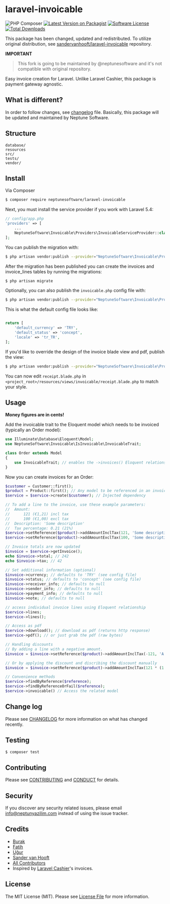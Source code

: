 # laravel-invoicable

![PHP Composer](https://github.com/neptunesoftware/laravel-invoicable/workflows/PHP%20Composer/badge.svg)
[![Latest Version on Packagist][ico-version]][link-packagist]
[![Software License][ico-license]](LICENSE.md)
[![Total Downloads][ico-downloads]][link-downloads]

This package has been changed, updated and redistributed.
To utilize original distribution, see [sandervanhooft/laravel-invoicable](https://github.com/sandervanhooft/laravel-invoicable)
repository.

**IMPORTANT**
> This fork is going to be maintained by @neptunesoftware and 
> it's not compatible with original repository.

Easy invoice creation for Laravel. Unlike Laravel Cashier, this package is payment gateway agnostic.

## What is different?

In order to follow changes, see [changelog](CHANGELOG.md) file. Basically, this package will be updated and maintained
by Neptune Software.

## Structure

```
database/
resources
src/
tests/
vendor/
```

## Install

Via Composer

``` bash
$ composer require neptunesoftware/laravel-invoicable
```

Next, you must install the service provider if you work with Laravel 5.4:

``` php
// config/app.php
'providers' => [
    ...
    NeptuneSoftware\Invoicable\Providers\InvoicableServiceProvider::class,
];
```

You can publish the migration with:

``` bash
$ php artisan vendor:publish --provider="NeptuneSoftware\Invoicable\Providers\InvoicableServiceProvider" --tag="migrations"
```

After the migration has been published you can create the invoices and invoice_lines tables by running the migrations:

``` bash
$ php artisan migrate
```

Optionally, you can also publish the `invoicable.php` config file with:

``` bash
$ php artisan vendor:publish --provider="NeptuneSoftware\Invoicable\Providers\InvoicableServiceProvider" --tag="config"
```

This is what the default config file looks like:

``` php

return [
    'default_currency' => 'TRY',
    'default_status' => 'concept',
    'locale' => 'tr_TR',
];
```

If you'd like to override the design of the invoice blade view and pdf, publish the view:

``` bash
$ php artisan vendor:publish --provider="NeptuneSoftware\Invoicable\Providers\InvoicableServiceProvider" --tag="views"
```

You can now edit `receipt.blade.php` in `<project_root>/resources/views/invoicable/receipt.blade.php` to match your style.


## Usage

__Money figures are in cents!__

Add the invoicable trait to the Eloquent model which needs to be invoiced (typically an Order model):

``` php
use Illuminate\Database\Eloquent\Model;
use NeptuneSoftware\Invoicable\IsInvoicable\InvoicableTrait;

class Order extends Model
{
    use InvoicableTrait; // enables the ->invoices() Eloquent relationship
}
```

Now you can create invoices for an Order:


``` php
$customer = Customer::first();
$product = Product::first(); // Any model to be referenced in an invoice line
$service = $service->create($customer); // Injected dependency 

// To add a line to the invoice, use these example parameters:
//  Amount:
//      121 (€1,21) incl tax
//      100 (€1,00) excl tax
//  Description: 'Some description'
//  Tax percentage: 0.21 (21%)
$service->setReference($product)->addAmountInclTax(121, 'Some description', 0.21);
$service->setReference($product)->addAmountExclTax(100, 'Some description', 0.21);

// Invoice totals are now updated
$invoice = $service->getInvoice();
echo $invoice->total; // 242
echo $invoice->tax; // 42

// Set additional information (optional)
$invoice->currency; // defaults to 'TRY' (see config file)
$invoice->status; // defaults to 'concept' (see config file)
$invoice->receiver_info; // defaults to null
$invoice->sender_info; // defaults to null
$invoice->payment_info; // defaults to null
$invoice->note; // defaults to null

// access individual invoice lines using Eloquent relationship
$service->lines;
$service->lines();

// Access as pdf
$service->download(); // download as pdf (returns http response)
$service->pdf(); // or just grab the pdf (raw bytes)

// Handling discounts
// By adding a line with a negative amount.
$invoice = $invoice->setReference($product)->addAmountInclTax(-121, 'A nice discount', 0.21);

// Or by applying the discount and discribing the discount manually
$invoice = $invoice->setReference($product)->addAmountInclTax(121 * (1 - 0.30), 'Product XYZ incl 30% discount', 0.21);

// Convenience methods
$service->findByReference($reference);
$service->findByReferenceOrFail($reference);
$service->invoicable() // Access the related model
```


## Change log

Please see [CHANGELOG](CHANGELOG.md) for more information on what has changed recently.

## Testing

``` bash
$ composer test
```

## Contributing

Please see [CONTRIBUTING](CONTRIBUTING.md) and [CONDUCT](CONDUCT.md) for details.

## Security

If you discover any security related issues, please email info@neptunyazilim.com instead of using the issue tracker.

## Credits
- [Burak](https://github.com/ikidnapmyself)
- [Fatih](https://github.com/kablanfatih)
- [Uğur](https://github.com/ugurdnlr)
- [Sander van Hooft](https://github.com/sandervanhooft)
- [All Contributors][link-contributors]
- Inspired by [Laravel Cashier](https://github.com/laravel/cashier)'s invoices.

## License

The MIT License (MIT). Please see [License File](LICENSE.md) for more information.

[ico-version]: https://img.shields.io/packagist/v/neptunesoftware/laravel-invoicable.svg
[ico-license]: https://img.shields.io/badge/license-MIT-brightgreen.svg
[ico-downloads]: https://img.shields.io/packagist/dt/neptunesoftware/laravel-invoicable.svg

[link-packagist]: https://packagist.org/packages/neptunesoftware/laravel-invoicable
[link-downloads]: https://packagist.org/packages/neptunesoftware/laravel-invoicable
[link-contributors]: ../../contributors
